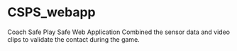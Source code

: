 # CSPS_webapp
Coach Safe Play Safe Web Application
Combined the sensor data and video clips to validate the contact during the game.
